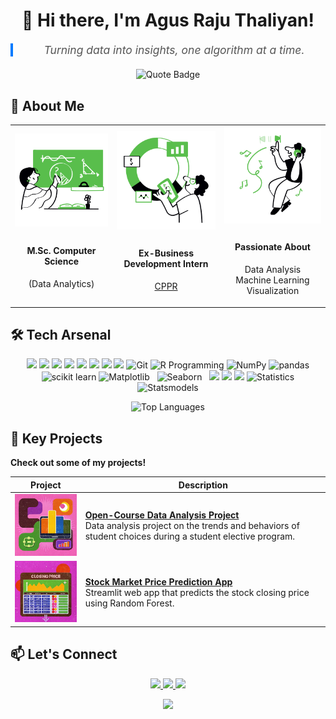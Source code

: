 <h1 align="center">👋 Hi there, I'm Agus Raju Thaliyan!</h1>
<link rel="stylesheet" href="styles.css">

<div align="center">
  <blockquote style="font-size: 1.25em; font-style: italic; color: #555; max-width: 600px; border-left: 4px solid #007bff; padding-left: 16px; margin: 20px auto;">
    Turning data into insights, one algorithm at a time.
  </blockquote>
  
  <img src="https://img.shields.io/badge/-Turning%20data%20into%20insights%2C%20one%20algorithm%20at%20a%20time.-blue?style=for-the-badge&labelColor=black" alt="Quote Badge">
</div>


## 🚀 About Me

<div align="center" class="responsive-image">
  <table>
    <tr>
      <td align="center" width="200">
        <div style="font-size: 40px;"><img src="Resources\uni.png"  ></div>
        <h4>M.Sc. Computer Science</h4> 
        <p>(Data Analytics)</p>
      </td>
      <td align="center" width="200">
        <div style="font-size: 40px;">  <img src="Resources\intern.png">
</div>
        <h4>Ex-Business Development Intern</h4>
        <p><a href="https://www.cppr.in/" target="_blank">CPPR</a></p>
      </td>
      <td align="center" width="200">
        <div style="font-size: 40px;"><img src="Resources\love.png"  ></div>
        <h4>Passionate About</h4>
        <p>Data Analysis<br>Machine Learning<br>Visualization</p>
      </td>
    </tr>
  </table>
</div>

## 🛠️ Tech Arsenal

<p align="center">
  <img src="https://img.shields.io/badge/Python-3670A0?style=for-the-badge&logo=python&logoColor=white" />
  <img src="https://img.shields.io/badge/SQL-F80000?style=for-the-badge&logo=oracle&logoColor=white" /> 
  <img src="https://img.shields.io/badge/Data%20Analysis-4CAF50?style=for-the-badge&logo=tableau&logoColor=white" />
  <img src="https://img.shields.io/badge/C%20Programming-FFC107?style=for-the-badge&logo=c&logoColor=white" />
  <img src="https://img.shields.io/badge/Figma-C5CAE9?style=for-the-badge&logo=figma&logoColor=white" />
  <img src="https://img.shields.io/badge/Power%20BI-FFEB3B?style=for-the-badge&logo=power-bi&logoColor=white" />
  <img src="https://img.shields.io/badge/Excel-007BFF?style=for-the-badge&logo=microsoft-excel&logoColor=white" />
  <img src="https://img.shields.io/badge/Canva-E91E63?style=for-the-badge&logo=canva&logoColor=white" />
  <img src="https://img.shields.io/badge/Git-2C3E55?style=for-the-badge&logo=git&logoColor=white" alt="Git" />
  <img src="https://img.shields.io/badge/r%20programming-%2196F0?style=for-the-badge&logo=r&logoColor=white" alt="R Programming" />
  <img src="https://img.shields.io/badge/NumPy-FFC107?style=for-the-badge&logo=numpy&logoColor=white" alt="NumPy" />
  <img src="https://img.shields.io/badge/pandas-007BFF?style=for-the-badge&logo=pandas&logoColor=white" alt="pandas" /> 
  <img src="https://img.shields.io/badge/scikit%20learn-F44336?style=for-the-badge&logo=scikit-learn&logoColor=white" alt="scikit learn" /> 
  <img src="https://img.shields.io/badge/Matplotlib-FF9800?style=for-the-badge&logo=matplotlib&logoColor=white" alt="Matplotlib" />  
  <img src="https://img.shields.io/badge/seaborn-F0027F?style=for-the-badge&logo=seaborn&logoColor=white" alt="Seaborn" />  
  <img src ="https://img.shields.io/badge/Framer-7C3AED?style=for-the-badge&logo=framer&logoColor=white" />
  <img src ="https://img.shields.io/badge/Plotly-%2CA2C3?style=for-the-badge&logo=plotly&logoColor=white" />
  <img src = "https://img.shields.io/badge/jupyter-%280,128,128)?style=for-the-badge&logo=jupyter&logoColor=white" />
  <img src="https://img.shields.io/badge/Statistics-00897B?style=for-the-badge&logo=statistics&logoColor=white" alt="Statistics" />
  <img src="https://img.shields.io/badge/Statsmodels-512DA8?style=for-the-badge&logo=statsmodels&logoColor=white" alt="Statsmodels" />
</p>




<div align="center">

  ![Top Languages](https://github-readme-stats.vercel.app/api/top-langs/?username=agusrajuthaliyan&layout=compact&theme=radical)

</div>

## 📂 Key Projects
**Check out some of my projects!** 

| Project | Description |
|---------|-------------|
| ![Project 1](Resources/proj1.png) | **[Open-Course Data Analysis Project](https://github.com/agusrajuthaliyan/Open-Course-Data-Analysis-Project)**<br>Data analysis project on the trends and behaviors of student choices during a student elective program. |
| ![Project 2](Resources/proj2.png) | **[Stock Market Price Prediction App](https://github.com/agusrajuthaliyan/Stock-Price-Prediction-App)**<br>Streamlit web app that predicts the stock closing price using Random Forest. |



## 📫 **Let's Connect**
<p align="center">
  <a href="https://www.linkedin.com/in/agusrajuthaliyan/">
    <img src="https://img.shields.io/badge/-LinkedIn-blue?style=for-the-badge&logo=Linkedin&logoColor=white" />
  </a>
  <a href="https://github.com/agusrajuthaliyan">
    <img src="https://img.shields.io/badge/-GitHub-181717?style=for-the-badge&logo=github" />
  </a>
  <a href="mailto:agusraju43@gmail.com">
    <img src="https://img.shields.io/badge/-Email-D14836?style=for-the-badge&logo=gmail&logoColor=white" />
  </a>
</p>
<p align="center">
  <img src="https://komarev.com/ghpvc/?username=agusrajuthaliyan&color=blue&style=flat-square&label=Profile+Views" />
</p>